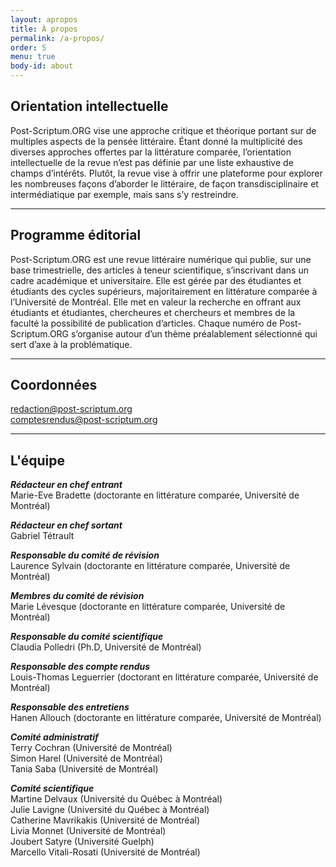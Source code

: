 ```yaml
---
layout: apropos
title: À propos
permalink: /a-propos/
order: 5
menu: true
body-id: about
---
```


## Orientation intellectuelle
Post-Scriptum.ORG vise une approche critique et théorique portant sur de multiples aspects de la pensée littéraire. Étant donné la multiplicité des diverses approches offertes par la littérature comparée, l’orientation intellectuelle de la revue n’est pas définie par une liste exhaustive de champs d’intérêts. Plutôt, la revue vise à offrir une plateforme pour explorer les nombreuses façons d’aborder le littéraire, de façon transdisciplinaire et intermédiatique par exemple, mais sans s’y restreindre.

---

## Programme éditorial
Post-Scriptum.ORG est une revue littéraire numérique qui publie, sur une base trimestrielle, des articles à teneur scientifique, s’inscrivant dans un cadre académique et universitaire. Elle est gérée par des étudiantes et étudiants des cycles supérieurs, majoritairement en littérature comparée à l’Université de Montréal. Elle met en valeur la recherche en offrant aux étudiants et étudiantes, chercheures et chercheurs et membres de la faculté la possibilité de publication d’articles. Chaque numéro de Post-Scriptum.ORG s’organise autour d’un thème préalablement sélectionné qui sert d’axe à la problématique.

---

## Coordonnées
[redaction@post-scriptum.org](mailto:redaction@post-scriptum.org)  
[comptesrendus@post-scriptum.org](mailto:comptesrendus@post-scriptum.org)

---

## L'équipe
_**Rédacteur en chef entrant**_  
Marie-Eve Bradette (doctorante en littérature comparée, Université de Montréal)  

_**Rédacteur en chef sortant**_  
Gabriel Tétrault

_**Responsable du comité de révision**_  
Laurence Sylvain (doctorante en littérature comparée, Université de Montréal)  

_**Membres du comité de révision**_   
Marie Lévesque (doctorante en littérature comparée, Université de Montréal)  

_**Responsable du comité scientifique**_  
Claudia Polledri (Ph.D, Université de Montréal)  

_**Responsable des compte rendus**_  
Louis-Thomas Leguerrier (doctorant en littérature comparée, Université de Montréal)  

_**Responsable des entretiens**_  
Hanen Allouch (doctorante en littérature comparée, Université de Montréal)  

_**Comité administratif**_  
Terry Cochran (Université de Montréal)  
Simon Harel (Université de Montréal)  
Tania Saba (Université de Montréal)  

_**Comité scientifique**_  
Martine Delvaux (Université du Québec à Montréal)  
Julie Lavigne (Université du Québec à Montréal)  
Catherine Mavrikakis (Université de Montréal)  
Livia Monnet (Université de Montréal)  
Joubert Satyre (Université Guelph)  
Marcello Vitali-Rosati (Université de Montréal)  
